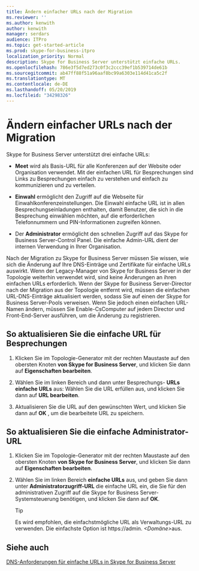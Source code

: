 ```yaml
---
title: Ändern einfacher URLs nach der Migration
ms.reviewer: ''
ms.author: kenwith
author: kenwith
manager: serdars
audience: ITPro
ms.topic: get-started-article
ms.prod: skype-for-business-itpro
localization_priority: Normal
description: Skype for Business Server unterstützt einfache URLs.
ms.openlocfilehash: 786e3f5d7ed273c0f3c2ccc39ef1b539714de61b
ms.sourcegitcommit: ab47ff88f51a96aaf8bc99a6303e114d41ca5c2f
ms.translationtype: MT
ms.contentlocale: de-DE
ms.lasthandoff: 05/20/2019
ms.locfileid: "34298326"
---
```

# <a name="change-simple-urls-after-migration"></a>Ändern einfacher URLs nach der Migration

Skype for Business Server unterstützt drei einfache URLs:
  
- **Meet** wird als Basis-URL für alle Konferenzen auf der Website oder Organisation verwendet. Mit der einfachen URL für Besprechungen sind Links zu Besprechungen einfach zu verstehen und einfach zu kommunizieren und zu verteilen. 
    
- **Einwahl** ermöglicht den Zugriff auf die Webseite für Einwahlkonferenzeinstellungen. Die Einwahl einfache URL ist in allen Besprechungseinladungen enthalten, damit Benutzer, die sich in die Besprechung einwählen möchten, auf die erforderlichen Telefonnummern und PIN-Informationen zugreifen können. 
    
- Der **Administrator** ermöglicht den schnellen Zugriff auf das Skype for Business Server-Control Panel. Die einfache Admin-URL dient der internen Verwendung in Ihrer Organisation. 
    
Nach der Migration zu Skype for Business Server müssen Sie wissen, wie sich die Änderung auf Ihre DNS-Einträge und Zertifikate für einfache URLs auswirkt. Wenn der Legacy-Manager von Skype for Business Server in der Topologie weiterhin verwendet wird, sind keine Änderungen an ihren einfachen URLs erforderlich. Wenn der Skype for Business Server-Director nach der Migration aus der Topologie entfernt wird, müssen die einfachen URL-DNS-Einträge aktualisiert werden, sodass Sie auf einen der Skype for Business Server-Pools verweisen. Wenn Sie jedoch einen einfachen URL-Namen ändern, müssen Sie Enable-CsComputer auf jedem Director und Front-End-Server ausführen, um die Änderung zu registrieren.

## <a name="to-update-the-meet-simple-url"></a>So aktualisieren Sie die einfache URL für Besprechungen

1. Klicken Sie im Topologie-Generator mit der rechten Maustaste auf den obersten Knoten **von Skype for Business Server**, und klicken Sie dann auf **Eigenschaften bearbeiten**.
    
2. Wählen Sie im linken Bereich und dann unter Besprechungs- **URLs** **einfache URLs** aus: Wählen Sie die URL erfüllen aus, und klicken Sie dann auf **URL bearbeiten**.
    
3. Aktualisieren Sie die URL auf den gewünschten Wert, und klicken Sie dann auf **OK** , um die bearbeitete URL zu speichern. 
    
## <a name="to-update-the-admin-simple-url"></a>So aktualisieren Sie die einfache Administrator-URL

1. Klicken Sie im Topologie-Generator mit der rechten Maustaste auf den obersten Knoten **von Skype for Business Server**, und klicken Sie dann auf **Eigenschaften bearbeiten**.
    
2. Wählen Sie im linken Bereich **einfache URLs** aus, und geben Sie dann unter **Administratorzugriff-URL** die einfache URL ein, die Sie für den administrativen Zugriff auf die Skype for Business Server-Systemsteuerung benötigen, und klicken Sie dann auf **OK**.
    
   > [!TIP]
   > Es wird empfohlen, die einfachstmögliche URL als Verwaltungs-URL zu verwenden. Die einfachste Option ist https://admin. <em> \<Domäne\></em>aus. 
  
## <a name="see-also"></a>Siehe auch

[DNS-Anforderungen für einfache URLs in Skype for Business Server](../../SfbServer/plan-your-deployment/network-requirements/simple-urls.md)

